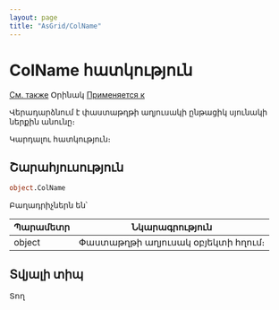 ```yaml
---
layout: page
title: "AsGrid/ColName"
---
```



# ColName հատկություն

[См. также](../AsGrid.md) Օրինակ [Применяется к](../AsGrid.md) 

Վերադարձնում է փաստաթղթի աղյուսակի ընթացիկ սյունակի ներքին անունը։ 

Կարդալու հատկություն։

## Շարահյուսություն

``` vb
object.ColName
```

Բաղադրիչներն են՝


| Պարամետր  | Նկարագրություն |
|--|--|
| object | Փաստաթղթի աղյուսակ օբյեկտի հղում։ |

## Տվյալի տիպ

Տող
